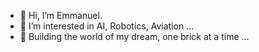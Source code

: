 - 👋 Hi, I’m Emmanuel.
- 👀 I’m interested in AI, Robotics, Aviation ...
- 🌱 Building the world of my dream, one brick at a time ...

<!---
- 💞️ I’m looking to collaborate on ...
- 📫 How to reach me ...
--->
<!---
CaptainAril/CaptainAril is a ✨ special ✨ repository because its `README.md` (this file) appears on your GitHub profile.
You can click the Preview link to take a look at your changes.
--->

